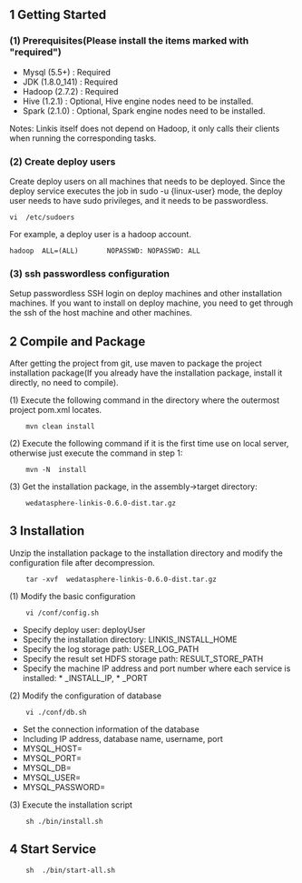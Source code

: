 ## 1 Getting Started

### (1) Prerequisites(Please install the items marked with "required")

- Mysql (5.5+) : Required
- JDK (1.8.0_141) : Required
- Hadoop (2.7.2) : Required
- Hive (1.2.1) : Optional, Hive engine nodes need to be installed.
- Spark (2.1.0) : Optional, Spark engine nodes need to be installed.

Notes:  Linkis itself does not depend on Hadoop, it only calls their clients when running the corresponding tasks.

### (2) Create deploy users

Create deploy users on all machines that needs to be deployed. Since the deploy service executes the job in sudo -u {linux-user} mode, the deploy user needs to have sudo privileges, and it needs to be passwordless.

```
vi	/etc/sudoers
```

For example, a deploy user is a hadoop account.

```
hadoop  ALL=(ALL)       NOPASSWD: NOPASSWD: ALL
```

### (3) ssh passwordless configuration 

Setup passwordless SSH login on deploy machines and other installation machines. If you want to install on deploy machine, you need to get through the ssh of the host machine and other machines. 

## 2 Compile and Package

After getting the project from git, use maven to package the project installation package(If you already have the installation package, install it directly, no need to compile).

(1) Execute the following command in the directory where the outermost project pom.xml locates.

```
	mvn clean install
```

(2) Execute the following command if it is the first time use on local server, otherwise just execute the command in step 1:

```
	mvn -N  install
```

(3) Get the installation package, in the assembly->target directory:

```
	wedatasphere-linkis-0.6.0-dist.tar.gz
```

## 3 Installation 

Unzip the installation package to the installation directory and modify the configuration file after decompression.

```
	tar -xvf  wedatasphere-linkis-0.6.0-dist.tar.gz
```

(1) Modify the basic configuration

```
	vi /conf/config.sh   
```

- Specify deploy user: deployUser
- Specify the installation directory: LINKIS_INSTALL_HOME
- Specify the log storage path: USER_LOG_PATH
- Specify the result set HDFS storage path: RESULT_STORE_PATH
- Specify the machine IP address and port number where each service is installed: * _INSTALL_IP, * _PORT

(2) Modify the configuration of database

```
	vi ./conf/db.sh
```

- Set the connection information of the database
- Including IP address, database name, username, port
- MYSQL_HOST=
- MYSQL_PORT=
- MYSQL_DB=
- MYSQL_USER=
- MYSQL_PASSWORD=

(3)  Execute the installation script

```
	sh ./bin/install.sh  
```

## 4  Start Service

```
    sh  ./bin/start-all.sh
```

